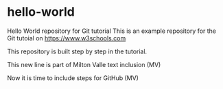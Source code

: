 # hello-world
Hello World repository for Git tutorial
This is an example repository for the Git tutoial on https://www.w3schools.com

This repository is built step by step in the tutorial.


This new line is part of Milton Valle text inclusion (MV)

Now it is time to include steps for GitHub (MV)
